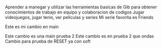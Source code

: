 Aprender a manegar y utilizar las herramientas basicas de Gib para obtener conocimientos de trabajo en equipo y colaboracion de codigos
Jugar videojuegos, jugar tenis, ver peliculas y series 
Mi serie favorita es Friends











Este es mi cambio en main




Este cambio es una main prueba 2
Este cambio es en prueba 2
que ondas
Cambio para prueba de RESET ya con soft